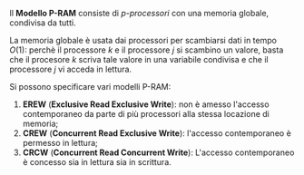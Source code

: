 Il **Modello P-RAM** consiste di _p-processori_ con una memoria globale, condivisa da tutti.

La memoria globale è usata dai processori per scambiarsi dati in tempo $O(1)$:
perchè il processore $k$ e il processore $j$ si scambino un valore, basta che il procesore $k$ scriva tale valore in una variabile condivisa e che il processore $j$ vi acceda in lettura.

Si possono specificare vari modelli P-RAM:
1) **EREW** (**Exclusive Read Exclusive Write**): non è amesso l'accesso contemporaneo da parte di più processori alla stessa locazione di memoria;
2) **CREW** (**Concurrent Read Exclusive Write**): l'accesso contemporaneo è permesso in lettura;
3) **CRCW** (**Concurrent Read Concurrent Write**): L'accesso contemporaneo è concesso sia in lettura sia in scrittura.